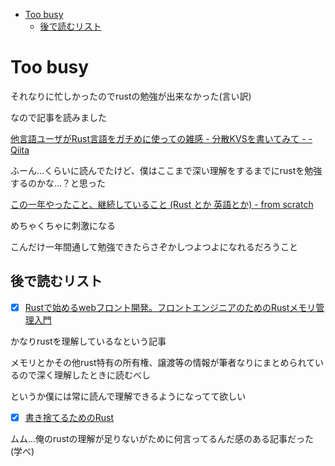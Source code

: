 - [Too busy](#too-busy)
  - [後で読むリスト](#後で読むリスト)

# Too busy

それなりに忙しかったのでrustの勉強が出来なかった(言い訳)

なので記事を読みました

[他言語ユーザがRust言語をガチめに使っての雑感 - 分散KVSを書いてみて - - Qiita](https://qiita.com/ryo_grid/items/9a82d7230fbc4a0875c1)

ふーん…くらいに読んでたけど、僕はここまで深い理解をするまでにrustを勉強するのかな…？と思った

[この一年やったこと、継続していること (Rust とか 英語とか) - from scratch](https://yosuke-furukawa.hatenablog.com/entry/2021/12/29/194855)

めちゃくちゃに刺激になる

こんだけ一年間通して勉強できたらさぞかしつよつよになれるだろうこと

## 後で読むリスト

- [x] [Rustで始めるwebフロント開発。フロントエンジニアのためのRustメモリ管理入門](https://zenn.dev/masayannuu/articles/beed577d02dec5)

かなりrustを理解しているなという記事

メモリとかその他rust特有の所有権、譲渡等の情報が筆者なりにまとめられているので深く理解したときに読むべし

というか僕には常に読んで理解できるようになってて欲しい

- [x] [書き捨てるためのRust](https://qiita.com/dalance/items/6f0da880501511237d61)

ムム…俺のrustの理解が足りないがために何言ってるんだ感のある記事だった(学べ)